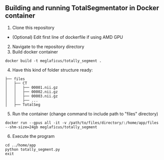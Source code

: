 ## Building and running TotalSegmentator in Docker container

1. Clone this repository
  - (Optional) Edit first line of dockerfile if using AMD GPU
2. Navigate to the repository directory
3. Build docker container

```
docker build -t meglaficus/totally_segment .
```
4. Have this kind of folder structure ready:
```
├── files
│   ├── CT
│   │   ├── 00001.nii.gz
│   │   ├── 00002.nii.gz
│   │   ├── 00003.nii.gz
│   │   ├── ...
│   ├── TotalSeg
```

5. Run the container (change command to include path to "files" directory)

```
docker run --gpus all -it -v /path/to/files/directory/:/home/app/files --shm-size=24gb meglaficus/totally_segment

```

6. Execute the program
```
cd ../home/app
python totally_segment.py
exit
```
